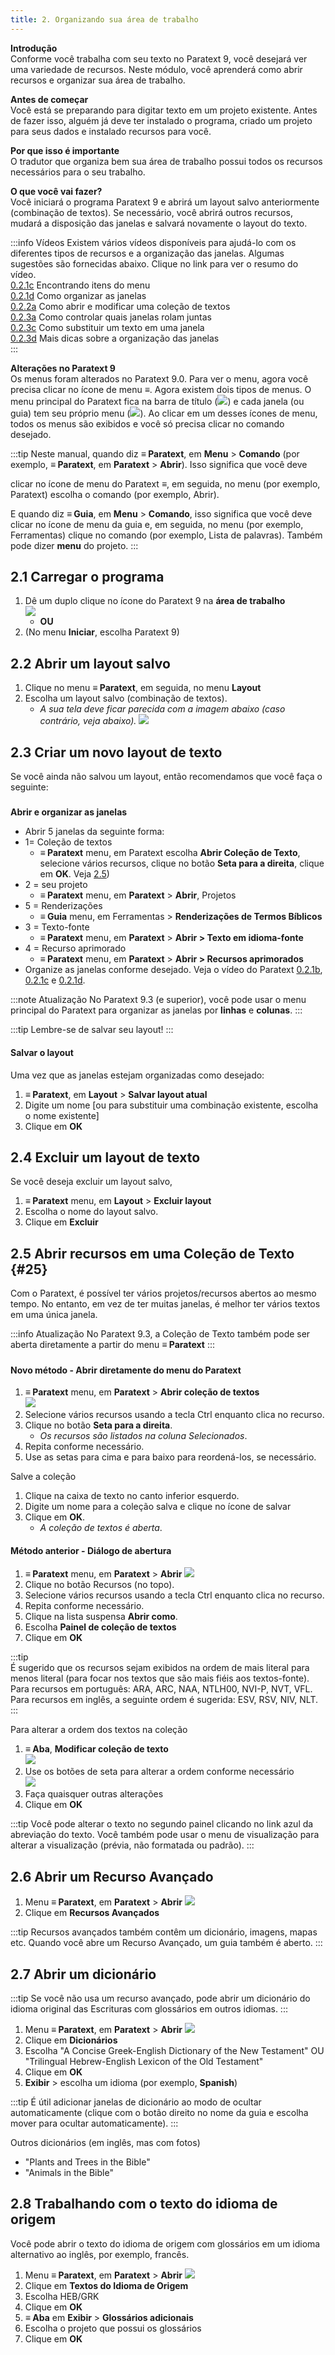 ```yaml
---
title: 2. Organizando sua área de trabalho
---
```


**Introdução**  
Conforme você trabalha com seu texto no Paratext 9, você desejará ver uma variedade de recursos. Neste módulo, você aprenderá como abrir recursos e organizar sua área de trabalho.

**Antes de começar**  
Você está se preparando para digitar texto em um projeto existente. Antes de fazer isso, alguém já deve ter instalado o programa, criado um projeto para seus dados e instalado recursos para você.

**Por que isso é importante**  
O tradutor que organiza bem sua área de trabalho possui todos os recursos necessários para o seu trabalho.

**O que você vai fazer?**  
Você iniciará o programa Paratext 9 e abrirá um layout salvo anteriormente (combinação de textos). Se necessário, você abrirá outros recursos, mudará a disposição das janelas e salvará novamente o layout do texto.

:::info Vídeos
Existem vários vídeos disponíveis para ajudá-lo com os diferentes tipos de recursos e a organização das janelas. Algumas sugestões são fornecidas abaixo. Clique no link para ver o resumo do vídeo.  
[0.2.1c](../../Video-summaries/01-Introdução/0.2.Navegação/0.2.1c.md) Encontrando itens do menu  
[0.2.1d](../../Video-summaries/01-Introdução/0.2.Navegação/0.2.1d.md) Como organizar as janelas  
[0.2.2a](../../Video-summaries/01-Introdução/0.2.Navegação/0.2.2a.md) Como abrir e modificar uma coleção de textos  
[0.2.3a](../../Video-summaries/01-Introdução/0.2.Navegação/0.2.3a.md) Como controlar quais janelas rolam juntas  
[0.2.3c](../../Video-summaries/01-Introdução/0.2.Navegação/0.2.3c.md) Como substituir um texto em uma janela  
[0.2.3d](../../Video-summaries/01-Introdução/0.2.Navegação/0.2.3d.md) Mais dicas sobre a organização das janelas  
:::

**Alterações no Paratext 9**  
Os menus foram alterados no Paratext 9.0. Para ver o menu, agora você precisa clicar no ícone de menu ≡. Agora existem dois tipos de menus. O menu principal do Paratext fica na barra de título (![](../media/a7c437f2736cb28b0dff7abd780f5f94.png)) e cada janela (ou guia) tem seu próprio menu (![](../media/65ab77824a1e025fac1bf88feb6ba66f.png)). Ao clicar em um desses ícones de menu, todos os menus são exibidos e você só precisa clicar no comando desejado.

:::tip
Neste manual, quando diz **≡ Paratext**, em **Menu** \> **Comando** (por exemplo, **≡ Paratext**, em **Paratext** \> **Abrir**). Isso significa que você deve

 clicar no ícone de menu do Paratext ≡, em seguida, no menu (por exemplo, Paratext) escolha o comando (por exemplo, Abrir).

E quando diz **≡ Guia**, em **Menu** \> **Comando**, isso significa que você deve clicar no ícone de menu da guia e, em seguida, no menu (por exemplo, Ferramentas) clique no comando (por exemplo, Lista de palavras). Também pode dizer **menu** do projeto.
:::


## 2.1 Carregar o programa

1. Dê um duplo clique no ícone do Paratext 9 na **área de trabalho**  
   ![](../media/b2697bb533e7765029252c8d51301dc9.png)
   - **OU**
2. (No menu **Iniciar**, escolha Paratext 9)

## 2.2 Abrir um layout salvo

1. Clique no menu **≡ Paratext**, em seguida, no menu **Layout**
2. Escolha um layout salvo (combinação de textos).
   - *A sua tela deve ficar parecida com a imagem abaixo (caso contrário, veja abaixo).* ![](../media/04940ad26e529e9718ce606e1fbda153.png)

## 2.3 Criar um novo layout de texto

Se você ainda não salvou um layout, então recomendamos que você faça o seguinte:

#####

**Abrir e organizar as janelas**

- Abrir 5 janelas da seguinte forma:
- 1= Coleção de textos
  - **≡ Paratext** menu, em Paratext escolha **Abrir Coleção de Texto**, selecione vários recursos, clique no botão **Seta para a direita**, clique em **OK**. Veja [2.5](/Manual-de-Treinamento/02-Estágio-1/2.OD.md#25))
- 2 = seu projeto
  - **≡ Paratext** menu, em **Paratext** \> **Abrir**, Projetos
- 5 = Renderizações
  - **≡ Guia** menu, em Ferramentas \> **Renderizações de Termos Bíblicos**
- 3 = Texto-fonte
  - **≡ Paratext** menu, em **Paratext** \> **Abrir \> Texto em idioma-fonte**
- 4 = Recurso aprimorado
  - **≡ Paratext** menu, em **Paratext** \> **Abrir \> Recursos aprimorados**
- Organize as janelas conforme desejado. Veja o vídeo do Paratext [0.2.1b](../../Video-summaries/01-Introdução/0.2.Navegação/0.2.1b.md), [0.2.1c](../../Video-summaries/01-Introdução/0.2.Navegação/0.2.1c.md) e [0.2.1d](../../Video-summaries/01-Introdução/0.2.Navegação/0.2.1d.md).

:::note Atualização
No Paratext 9.3 (e superior), você pode usar o menu principal do Paratext para organizar as janelas por **linhas** e **colunas**.
:::

:::tip
Lembre-se de salvar seu layout!
:::

#### Salvar o layout

Uma vez que as janelas estejam organizadas como desejado:

1. **≡ Paratext**, em **Layout** \> **Salvar layout atual**
2. Digite um nome [ou para substituir uma combinação existente, escolha o nome existente]
3. Clique em **OK**

## 2.4 Excluir um layout de texto

Se você deseja excluir um layout salvo,

1. **≡ Paratext** menu, em **Layout** \> **Excluir layout**
2. Escolha o nome do layout salvo.
3. Clique em **Excluir**

## 2.5 Abrir recursos em uma Coleção de Texto {#25}

Com o Paratext, é possível ter vários projetos/recursos abertos ao mesmo tempo. No entanto, em vez de ter muitas janelas, é melhor ter vários textos em uma única janela.

:::info Atualização
No Paratext 9.3, a Coleção de Texto também pode ser aberta diretamente a partir do menu **≡ Paratext**
:::
#####

#### Novo método - Abrir diretamente do menu do Paratext

1. **≡ Paratext** menu, em **Paratext** \> **Abrir coleção de textos**  
   ![](../media/OpenTextCol.png)
2. Selecione vários recursos usando a tecla Ctrl enquanto clica no recurso.
3. Clique no botão **Seta para a direita**.
   - *Os recursos são listados na coluna Selecionados*.
4. Repita conforme necessário.
5. Use as setas para cima e para baixo para reordená-los, se necessário.

Salve a coleção

1. Clique na caixa de texto no canto inferior esquerdo.
2. Digite um nome para a coleção salva e clique no ícone de salvar
3. Clique em **OK**.
   - *A coleção de textos é aberta*.


#### Método anterior - Diálogo de abertura

1. **≡ Paratext** menu, em **Paratext** \> **Abrir** ![](../media/OpenText.en.png)
2. Clique no botão Recursos (no topo).
3. Selecione vários recursos usando a tecla Ctrl enquanto clica no recurso.
4. Repita conforme necessário.
5. Clique na lista suspensa **Abrir como**.
6. Escolha **Painel de coleção de textos**
7. Clique em **OK**

:::tip  
É sugerido que os recursos sejam exibidos na ordem de mais literal para menos literal (para focar nos textos que são mais fiéis aos textos-fonte). Para recursos em português: ARA, ARC, NAA, NTLH00, NVI-P, NVT, VFL. Para recursos em inglês, a seguinte ordem é sugerida: ESV, RSV, NIV, NLT.
:::


Para alterar a ordem dos textos na coleção

1. **≡ Aba**, **Modificar coleção de texto**  
   ![](../media/a356ed446662b836196dfcc07a8847b1.png)
2. Use os botões de seta para alterar a ordem conforme necessário  
   ![](../media/52dd938c6ab8c8d2d540e062c9848466.png)
3. Faça quaisquer outras alterações
4. Clique em **OK**

:::tip
Você pode alterar o texto no segundo painel clicando no link azul da abreviação do texto. Você também pode usar o menu de visualização para alterar a visualização (prévia, não formatada ou padrão).
:::

#####

## 2.6 Abrir um Recurso Avançado

1. Menu **≡ Paratext**, em **Paratext** \> **Abrir** ![](../media/952eee9519e0b51a2f4c65c541b00845.png)
2. Clique em **Recursos Avançados**

:::tip
Recursos avançados também contêm um dicionário, imagens, mapas etc. Quando você abre um Recurso Avançado, um guia também é aberto.
:::

## 2.7 Abrir um dicionário

:::tip
Se você não usa um recurso avançado, pode abrir um dicionário do idioma original das Escrituras com glossários em outros idiomas.
:::

1. Menu **≡ Paratext**, em **Paratext** \> **Abrir** ![](../media/24e00b1d05ecbd259476304fbe830e92.png)
2. Clique em **Dicionários**
3. Escolha "A Concise Greek-English Dictionary of the New Testament" OU "Trilingual Hebrew-English Lexicon of the Old Testament"
4. Clique em **OK**
5. **Exibir** \> escolha um idioma (por exemplo, **Spanish**)

:::tip
É útil adicionar janelas de dicionário ao modo de ocultar automaticamente (clique com o botão direito no nome da guia e escolha mover para ocultar automaticamente).
:::

Outros dicionários (em inglês, mas com fotos)

- "Plants and Trees in the Bible"
- "Animals in the Bible"

## 2.8 Trabalhando com o texto do idioma de origem

Você pode abrir o texto do idioma de origem com glossários em um idioma alternativo ao inglês, por exemplo, francês.

1. Menu **≡ Paratext**, em **Paratext** \> **Abrir** ![](../media/fc13d7ce221e68b16bd8260ae130c598.png)
2. Clique em **Textos do Idioma de Origem**
3. Escolha HEB/GRK
4. Clique em **OK**
5. **≡ Aba** em **Exibir** \> **Glossários adicionais**
6. Escolha o projeto que possui os glossários
7. Clique em **OK**
